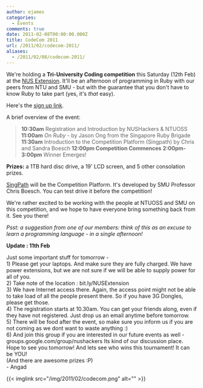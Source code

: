```yaml
---
author: ejames
categories:
  - Events
comments: true
date: 2011-02-08T00:00:00.000Z
title: CodeCom 2011
url: /2011/02/codecom-2011/
aliases:
  - /2011/02/08/codecom-2011/
---
```


We're holding a <strong>Tri-University Coding competition</strong> this Saturday (12th Feb) at the <a href="http://maps.google.com/maps?f=q&amp;source=s_q&amp;hl=en&amp;geocode=&amp;q=nus+extension+singapore&amp;aq=&amp;sll=37.0625,-95.677068&amp;sspn=38.144864,54.140625&amp;ie=UTF8&amp;hq=nus+extension&amp;hnear=Singapore&amp;ll=1.298732,103.844662&amp;spn=0.005889,0.006609&amp;z=17&amp;iwloc=A">NUS Extension</a>. It'll be an afternoon of programming in Ruby with our peers from NTU and SMU - but with the guarantee that you don't have to know Ruby to take part (yes, it's <em>that</em> easy).

Here's the <a href="https://spreadsheets.google.com/a/linuxnus.org/viewform?hl=en&amp;formkey=dFl0N0hKSDBUTnFIbFZxNTNKajJ3VlE6MQ&amp;ndplr=1#gid=0">sign up link</a>.

A brief overview of the event:
<blockquote><strong>10:30am</strong> Registration and Introduction by NUSHackers &amp; NTUOSS
<strong>11:00am</strong> <em>On Ruby</em> - by Jason Ong from the Singapore Ruby Brigade
<strong>11:30am</strong> Introduction to the Competition Platform (Singpath) by Chris and Sandra Boesch
<strong>12:00pm Competition Commences</strong>
<strong>2:00pm-3:00pm</strong> Winner Emerges!</blockquote>
<strong>Prizes:</strong> a 1TB hard disc drive, a 19' LCD screen, and 5 other consolation prizes.

<a href="http://www.singpath.com">SingPath</a> will be the Competition Platform. It's developed by SMU Professor Chris Boesch. You can test drive it before the competition!

We're rather excited to be working with the people at NTUOSS and SMU on this competition, and we hope to have everyone bring something back from it. See you there!

<em>Psst: a suggestion from one of our members: think of this as an excuse to learn a programming language - in a single afternoon!</em>

<strong>Update : 11th Feb </strong>

<strong> </strong>
<div id="_mcePaste">Just some important stuff for tomorrow -</div>
<div id="_mcePaste">1) Please get your laptops. And make sure they are fully charged. We have power extensions, but we are not sure if we will be able to supply power for all of you.</div>
<div id="_mcePaste">2) Take note of the location : bit.ly/NUSExtension</div>
<div id="_mcePaste">3) We have Internet access there. Again, the access point might not be able to take load of all the people present there. So if you have 3G Dongles, please get those.</div>
<div id="_mcePaste">4) The registration starts at 10.30am. You can get your friends along, even if they have not registered. Just drop us an email anytime before tomorrow.</div>
<div id="_mcePaste">5) There will be food after the event, so make sure you inform us if you are not coming as we dont want to waste anything :)</div>
<div id="_mcePaste">6) And join this group if you are interested in our future events as well - groups.google.com/group/nushackers Its kind of our discussion place.</div>
<div id="_mcePaste">Hope to see you tomorrow! And lets see who wins this tournament! It can be YOU!</div>
<div id="_mcePaste">(And there are awesome prizes :P)</div>
- Angad

{{< imglink src="/img/2011/02/codecom.png" alt="" >}}
